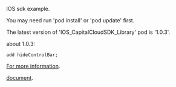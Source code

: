 IOS sdk example.

You may need run 'pod install' or 'pod update' first.

The latest version of 'IOS_CapitalCloudSDK_Library' pod is '1.0.3'.

about 1.0.3:

	add hideControlBar;

[For more information](https://github.com/CapitalCloud/IOS_CapitalCloudSDK_Library).

[document](https://github.com/CapitalCloud/IOS_CapitalCloudSDK_Library/blob/master/apiDoc.zip).
